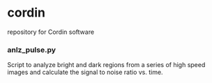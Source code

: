 # cordin
repository for Cordin software

### anlz_pulse.py
Script to analyze bright and dark regions from a series of high speed images and calculate the signal to noise ratio vs. time.

